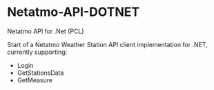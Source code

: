 # Netatmo-API-DOTNET
Netatmo API for .Net (PCL)

Start of a Netatmo Weather Station API client implementation for .NET, currently supporting:
- Login
- GetStationsData
- GetMeasure
